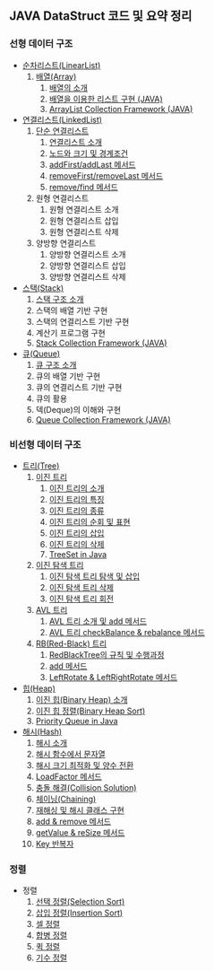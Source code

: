 ## JAVA DataStruct 코드 및 요약 정리

### 선형 데이터 구조

-   [순차리스트(LinearList)](https://github.com/yonghwankim-dev/DataStruct/tree/main/ArrayList)
    1.  [배열(Array)](https://github.com/yonghwankim-dev/DataStruct/tree/main/ArrayList)
        1.  [배열의 소개](https://yonghwankim-dev.tistory.com/101?category=974118)
        2.  [배열을 이용한 리스트 구현 (JAVA)](https://yonghwankim-dev.tistory.com/102?category=974118)
        3.  [ArrayList Collection Framework (JAVA)](https://yonghwankim-dev.tistory.com/103?category=974118)
-   [연결리스트(LinkedList)](https://github.com/yonghwankim-dev/DataStruct/tree/main/LinkedList)
    1.  [단순 연결리스트](https://github.com/yonghwankim-dev/DataStruct/tree/main/LinkedList/Implement)
        1.  [연결리스트 소개](https://yonghwankim-dev.tistory.com/105?category=974118)
        2.  [노드와 크기 및 경계조건](https://yonghwankim-dev.tistory.com/106?category=974118)
        3.  [addFirst/addLast 메서드](https://yonghwankim-dev.tistory.com/107?category=974118)
        4.  [removeFirst/removeLast 메서드](https://yonghwankim-dev.tistory.com/181?category=974118)
        5.  [remove/find 메서드]()
    2.  원형 연결리스트
        1.  원형 연결리스트 소개
        2.  원형 연결리스트 삽입
        3.  원형 연결리스트 삭제
    3.  양방향 연결리스트
        1.  양방향 연결리스트 소개
        2.  양방향 연결리스트 삽입
        3.  양방향 연결리스트 삭제
-   [스택(Stack)](https://github.com/yonghwankim-dev/DataStruct/tree/main/Stack)
    1.  [스택 구조 소개](https://yonghwankim-dev.tistory.com/108?category=974118)
    2.  스택의 배열 기반 구현
    3.  스택의 연결리스트 기반 구현
    4.  계산기 프로그램 구현
    5.  [Stack Collection Framework (JAVA)](https://yonghwankim-dev.tistory.com/109?category=974118)
-   [큐(Queue)](https://github.com/yonghwankim-dev/DataStruct/tree/main/Queue)
    1.  [큐 구조 소개](https://yonghwankim-dev.tistory.com/110?category=974118)
    2.  큐의 배열 기반 구현
    3.  큐의 연결리스트 기반 구현
    4.  큐의 활용
    5.  덱(Deque)의 이해와 구현
    6.  [Queue Collection Framework (JAVA)](https://yonghwankim-dev.tistory.com/111?category=974118)

### 비선형 데이터 구조

-   [트리(Tree)](https://github.com/yonghwankim-dev/DataStruct/tree/main/Tree)
    1.  [이진 트리](https://github.com/yonghwankim-dev/DataStruct/tree/main/Tree/BT/Implement)
        1.  [이진 트리의 소개](https://yonghwankim-dev.tistory.com/115?category=974118)
        2.  [이진 트리의 특징](https://yonghwankim-dev.tistory.com/117?category=974118)
        3.  [이진 트리의 종류](https://yonghwankim-dev.tistory.com/116?category=974118)
        4.  [이진 트리의 순회 및 표현](https://yonghwankim-dev.tistory.com/190)
        5.  [이진 트리의 삽입](https://yonghwankim-dev.tistory.com/118?category=974118)
        6.  [이진 트리의 삭제](https://yonghwankim-dev.tistory.com/119?category=974118)
        7.  [TreeSet in Java](https://yonghwankim-dev.tistory.com/122?category=974118)
    2.  [이진 탐색 트리](https://github.com/yonghwankim-dev/DataStruct/tree/main/Tree/BST)
        1.  [이진 탐색 트리 탐색 및 삽입](https://yonghwankim-dev.tistory.com/120?category=974118)
        2.  [이진 탐색 트리 삭제](https://yonghwankim-dev.tistory.com/121?category=974118)
        3.  [이진 탐색 트리 회전](https://yonghwankim-dev.tistory.com/197)
    3.  [AVL 트리](https://github.com/yonghwankim-dev/DataStruct/tree/main/Tree/avltree)
        1.  [AVL 트리 소개 및 add 메서드](https://yonghwankim-dev.tistory.com/199)
        2.  [AVL 트리 checkBalance & rebalance 메서드](https://yonghwankim-dev.tistory.com/201)
    5.  [RB(Red-Black) 트리](https://github.com/yonghwankim-dev/DataStruct/tree/main/Tree/red_black_tree)
        1.  [RedBlackTree의 규칙 및 수행과정](https://yonghwankim-dev.tistory.com/202)
        2.  [add 메서드](https://yonghwankim-dev.tistory.com/204)
        3.  [LeftRotate & LeftRightRotate 메서드](https://yonghwankim-dev.tistory.com/206)
-   [힙(Heap)](https://github.com/yonghwankim-dev/DataStruct/tree/main/Heap)
    1.  [이진 힙(Binary Heap) 소개](https://yonghwankim-dev.tistory.com/123)
    2.  [이진 힙 정렬(Binary Heap Sort)]()
    3.  [Priority Queue in Java](https://yonghwankim-dev.tistory.com/124)
-   [해시(Hash)](https://github.com/yonghwankim-dev/DataStruct/tree/main/Hash/Implements)
    1. [해시 소개](https://yonghwankim-dev.tistory.com/171?category=974118)
    2. [해시 함수에서 문자열](https://yonghwankim-dev.tistory.com/172?category=974118)
    3. [해시 크기 최적화 및 양수 전환](https://yonghwankim-dev.tistory.com/173?category=974118)
    4. [LoadFactor 메서드](https://yonghwankim-dev.tistory.com/174?category=974118)
    5. [충돌 해결(Collision Solution)](https://yonghwankim-dev.tistory.com/175?category=974118)
    6. [체이닝(Chaining)](https://yonghwankim-dev.tistory.com/176?category=974118)
    7. [재해싱 및 해시 클래스 구현](https://yonghwankim-dev.tistory.com/177?category=974118)
    8. [add & remove 메서드](https://yonghwankim-dev.tistory.com/178?category=974118)
    9. [getValue & reSize 메서드](https://yonghwankim-dev.tistory.com/179?category=974118)
    10. [Key 반복자](https://yonghwankim-dev.tistory.com/180?category=974118)


### 정렬
- 정렬
    1. [선택 정렬(Selection Sort)](https://yonghwankim-dev.tistory.com/207)
    2. [삽입 정렬(Insertion Sort)](https://yonghwankim-dev.tistory.com/208)
    3. [셀 정렬](https://yonghwankim-dev.tistory.com/211)
    4. [합병 정렬](https://yonghwankim-dev.tistory.com/212)
    5. [퀵 정렬](https://yonghwankim-dev.tistory.com/216)
    6. [기수 정렬](https://yonghwankim-dev.tistory.com/220)

